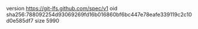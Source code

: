 version https://git-lfs.github.com/spec/v1
oid sha256:788092254d93069269fd16b016860bf6bc447e78eafe339119c2c10d0e585df7
size 5990

